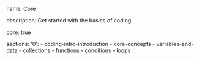 name: Core

description: Get started with the basics of coding.

core: true

sections:
  '0':
    - coding-intro-introduction
    - core-concepts
    - variables-and-data
    - collections
    - functions
    - conditions
    - loops
